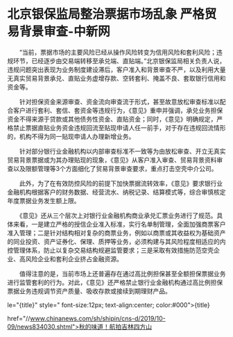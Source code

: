 # 北京银保监局整治票据市场乱象 严格贸易背景审查-中新网

　　“当前，票据市场的主要风险已经从操作风险转变为信用风险和套利风险；违规环节，已经逐步由交易端转移至承兑端、直贴端。”北京银保监局相关负责人说，违规问题突出表现为业务制度建设滞后，客户准入和背景审查不严，以及利用大量无真实贸易背景承兑、直贴业务虚增存款、空转套利、掩盖不良、套取银行信用和资金等。

　　针对担保资金来源审查、资金流向审查流于形式，甚至故意放松审查标准以配合客户进行套利、套信、套资金等违规行为，《意见》重申并强调，承兑业务担保资金不得来源于贷款或其他债务性资金、直贴资金；同时，《意见》明确规定，严格禁止票据直贴业务资金违规回流至贴现申请人任一前手，对于存在违规回流情形的，机构不得为同一贴现申请人办理新增业务。

　　针对部分银行业金融机构以内部审查标准不一致等为由放松审查、开立无真实贸易背景票据或为其办理贴现的现象，《意见》从客户准入审查、贸易背景资料审查以及限额管理等3个方面细化了贸易背景审查要求，重点打击空壳中介公司。

　　此外，为了在有效防控风险的前提下加快票据流转效率，《意见》要求银行业金融机构根据客户的财务数据、经营流水、纳税记录、结算模式等，综合审慎核定年度票据业务发生额上限。

　　《意见》还从三个层次上对银行业金融机构商业承兑汇票业务进行了规范。具体来看，一是建立严格的授信企业准入标准，实行名单制管理，全面加强商票客户准入管理；二是针对结构相对复杂的商票业务，例如以商票或其收益权为基础资产的同业投资、资产证券化、保理、质押等业务，必须构建与其风险程度相适应的内控管理体系，防止以复杂交易结构规避监管要求；三是采取有效措施防范空壳企业、高风险企业和套利企业挤占金融资源。

　　值得注意的是，当前市场上还普遍存在通过高比例担保甚至全额担保票据业务进行监管套利的行为。对此，《意见》还严格禁止银行业金融机构通过高比例担保票据业务违规调节资产质量、吸收存款或接续到期理财产品。

le="{title}" style=" font-size:12px; text-align:center; color:#000">{title}

href="//www.chinanews.com/sh/shipin/cns-d/2019/10-09/news834030.shtml">秋的味道！航拍吉林四方山
